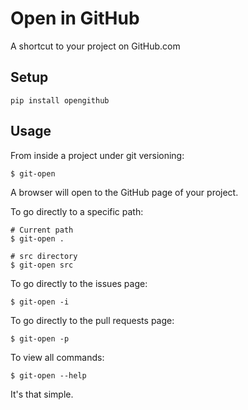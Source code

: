 # Open in GitHub

A shortcut to your project on GitHub.com

## Setup

    pip install opengithub

## Usage

From inside a project under git versioning:

    $ git-open

A browser will open to the GitHub page of your project.

To go directly to a specific path:

    # Current path
    $ git-open .

    # src directory
    $ git-open src

To go directly to the issues page:

    $ git-open -i

To go directly to the pull requests page:

    $ git-open -p

To view all commands:

    $ git-open --help

It's that simple.
